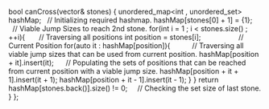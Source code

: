 bool canCross(vector<int>& stones) {
unordered_map<int , unordered_set<int>> hashMap;    // Initializing required hashmap.
hashMap[stones[0] + 1] = {1};       // Viable Jump Sizes to reach 2nd stone.
for(int i = 1 ; i < stones.size() ; ++i){       // Traversing all positions
int position = stones[i];                   // Current Position
for(auto it : hashMap[position]){           // Traversing all viable jump sizes that can be used from current position.
hashMap[position + it].insert(it);      // Populating the sets of positions that can be reached from current position with a viable jump size.
hashMap[position + it + 1].insert(it + 1);
hashMap[position + it - 1].insert(it - 1);
}
}
return hashMap[stones.back()].size() != 0;     // Checking the set size of last stone.
}
};